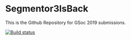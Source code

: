 # Segmentor3IsBack
This is the Github Repository for GSoc 2019 submissions.

[![Build status](https://ci.appveyor.com/api/projects/status/q7217bt3aebbp25e?svg=true)](https://ci.appveyor.com/project/aditator/gsoc-2019)
